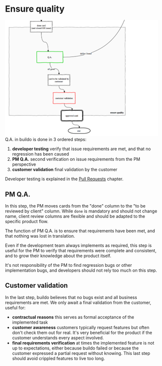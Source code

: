 # Ensure quality

![](ensure_quality.png)
Q.A. in buildo is done in 3 ordered steps:
1. **developer testing** verify that issue requirements are met, and that no regression has been caused
2. **PM Q.A.** second verification on issue requirements from the PM perspective
3. **customer validation** final validation by the customer

Developer testing is explained in the [Pull Requests](../workflow/3.pull-requests.md) chapter.

## PM Q.A.

In this step, the PM moves cards from the "done" column to the "to be reviewed by client" column. While `done` is mandatory and should not change name, client review columns are flexible and should be adapted to the specific product flow.

The function of PM Q.A. is to ensure that requirements have been met, and that nothing was lost in translation.

Even if the development team always implements as required, this step is useful for the PM to verify that requirements were complete and consistent, and to grow their knowledge about the product itself.

It's not responsibility of the PM to find regression bugs or other implementation bugs, and developers should not rely too much on this step.

## Customer validation

In the last step, buildo believes that no bugs exist and all business requirements are met. We only await a final validation from the customer, useful for:

* **contractual reasons** this serves as formal acceptance of the implemented task
* **customer awareness** customers typically request features but often don't check them out for real. It's very beneficial for the product if the customer understands every aspect involved.
* **final requirements verification** at times the implemented feature is not up to expectations, either because buildo failed or because the customer expressed a partial request without knowing. This last step should avoid crippled features to live too long.



